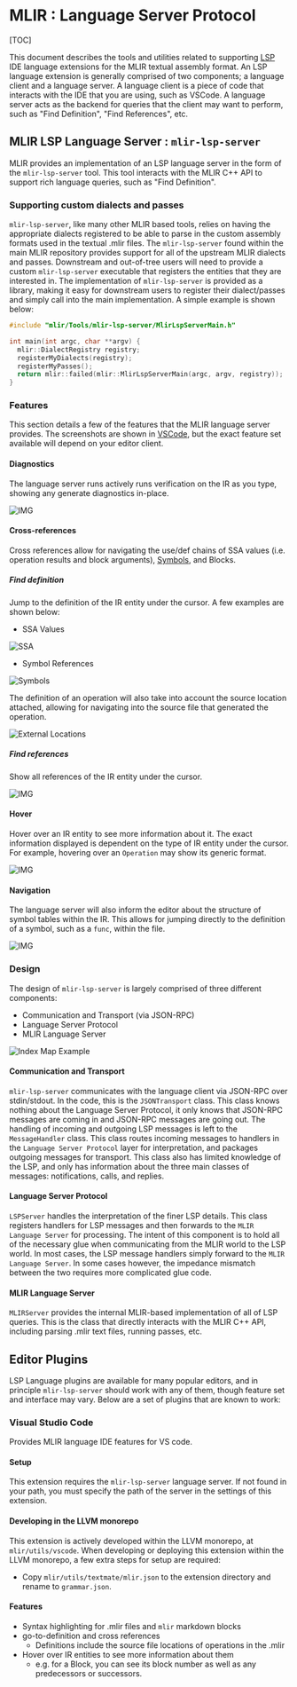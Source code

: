 # MLIR : Language Server Protocol

[TOC]

This document describes the tools and utilities related to supporting
[LSP](https://microsoft.github.io/language-server-protocol/) IDE language
extensions for the MLIR textual assembly format. An LSP language extension is
generally comprised of two components; a language client and a language server.
A language client is a piece of code that interacts with the IDE that you are
using, such as VSCode. A language server acts as the backend for queries that
the client may want to perform, such as "Find Definition", "Find References",
etc.

## MLIR LSP Language Server : `mlir-lsp-server`

MLIR provides an implementation of an LSP language server in the form of the
`mlir-lsp-server` tool. This tool interacts with the MLIR C++ API to support
rich language queries, such as "Find Definition".

### Supporting custom dialects and passes

`mlir-lsp-server`, like many other MLIR based tools, relies on having the
appropriate dialects registered to be able to parse in the custom assembly
formats used in the textual .mlir files. The `mlir-lsp-server` found within the
main MLIR repository provides support for all of the upstream MLIR dialects and
passes. Downstream and out-of-tree users will need to provide a custom
`mlir-lsp-server` executable that registers the entities that they are
interested in. The implementation of `mlir-lsp-server` is provided as a library,
making it easy for downstream users to register their dialect/passes and simply
call into the main implementation. A simple example is shown below:

```c++
#include "mlir/Tools/mlir-lsp-server/MlirLspServerMain.h"

int main(int argc, char **argv) {
  mlir::DialectRegistry registry;
  registerMyDialects(registry);
  registerMyPasses();
  return mlir::failed(mlir::MlirLspServerMain(argc, argv, registry));
}
```

### Features

This section details a few of the features that the MLIR language server
provides. The screenshots are shown in [VSCode](https://code.visualstudio.com/),
but the exact feature set available will depend on your editor client.

#### Diagnostics

The language server runs actively runs verification on the IR as you type,
showing any generate diagnostics in-place.

![IMG](/mlir-lsp-server/diagnostics.png)

#### Cross-references

Cross references allow for navigating the use/def chains of SSA values (i.e.
operation results and block arguments), [Symbols](../SymbolsAndSymbolTables.md),
and Blocks.

##### Find definition

Jump to the definition of the IR entity under the cursor. A few examples are
shown below:

*   SSA Values

![SSA](/mlir-lsp-server/goto_def_ssa.gif)

*   Symbol References

![Symbols](/mlir-lsp-server/goto_def_symbol.gif)

The definition of an operation will also take into account the source location
attached, allowing for navigating into the source file that generated the
operation.

![External Locations](/mlir-lsp-server/goto_def_external.gif)

##### Find references

Show all references of the IR entity under the cursor.

![IMG](/mlir-lsp-server/find_references.gif)

#### Hover

Hover over an IR entity to see more information about it. The exact information
displayed is dependent on the type of IR entity under the cursor. For example,
hovering over an `Operation` may show its generic format.

![IMG](/mlir-lsp-server/hover.png)

#### Navigation

The language server will also inform the editor about the structure of symbol
tables within the IR. This allows for jumping directly to the definition of a
symbol, such as a `func`, within the file.

![IMG](/mlir-lsp-server/navigation.gif)

### Design

The design of `mlir-lsp-server` is largely comprised of three different
components:

*   Communication and Transport (via JSON-RPC)
*   Language Server Protocol
*   MLIR Language Server

![Index Map Example](/includes/img/mlir-lsp-server-server_diagram.svg)

#### Communication and Transport

`mlir-lsp-server` communicates with the language client via JSON-RPC over
stdin/stdout. In the code, this is the `JSONTransport` class. This class knows
nothing about the Language Server Protocol, it only knows that JSON-RPC messages
are coming in and JSON-RPC messages are going out. The handling of incoming and
outgoing LSP messages is left to the `MessageHandler` class. This class routes
incoming messages to handlers in the `Language Server Protocol` layer for
interpretation, and packages outgoing messages for transport. This class also
has limited knowledge of the LSP, and only has information about the three main
classes of messages: notifications, calls, and replies.

#### Language Server Protocol

`LSPServer` handles the interpretation of the finer LSP details. This class
registers handlers for LSP messages and then forwards to the `MLIR Language
Server` for processing. The intent of this component is to hold all of the
necessary glue when communicating from the MLIR world to the LSP world. In most
cases, the LSP message handlers simply forward to the `MLIR Language Server`. In
some cases however, the impedance mismatch between the two requires more
complicated glue code.

#### MLIR Language Server

`MLIRServer` provides the internal MLIR-based implementation of all of LSP
queries. This is the class that directly interacts with the MLIR C++ API,
including parsing .mlir text files, running passes, etc.

## Editor Plugins

LSP Language plugins are available for many popular editors, and in principle
`mlir-lsp-server` should work with any of them, though feature set and interface
may vary. Below are a set of plugins that are known to work:

### Visual Studio Code

Provides MLIR language IDE features for VS code.

#### Setup

This extension requires the `mlir-lsp-server` language server. If not found in
your path, you must specify the path of the server in the settings of this
extension.

#### Developing in the LLVM monorepo

This extension is actively developed within the LLVM monorepo, at
`mlir/utils/vscode`. When developing or deploying this extension within the LLVM
monorepo, a few extra steps for setup are required:

*   Copy `mlir/utils/textmate/mlir.json` to the extension directory and rename
    to `grammar.json`.

#### Features

*   Syntax highlighting for .mlir files and `mlir` markdown blocks
*   go-to-definition and cross references
    *   Definitions include the source file locations of operations in the .mlir
*   Hover over IR entities to see more information about them
    *   e.g. for a Block, you can see its block number as well as any
        predecessors or successors.

